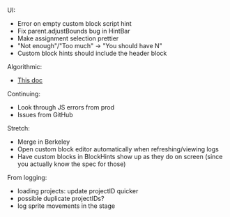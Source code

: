 UI:
* Error on empty custom block script hint
* Fix parent.adjustBounds bug in HintBar
* Make assignment selection prettier
* "Not enough"/"Too much" -> "You should have N"
* Custom block hints should include the header block

Algorithmic:
* [This doc](https://docs.google.com/document/d/1_t-jeOH34-yaK4aXZpbNDNnAvZt5m4d-1ZY2gTcSQ6o/edit)

Continuing:
* Look through JS errors from prod
* Issues from GitHub

Stretch:
* Merge in Berkeley
* Open custom block editor automatically when refreshing/viewing logs
* Have custom blocks in BlockHints show up as they do on screen (since you actually know the spec for those)

From logging:
* loading projects: update projectID quicker
* possible duplicate projectIDs?
* log sprite movements in the stage
